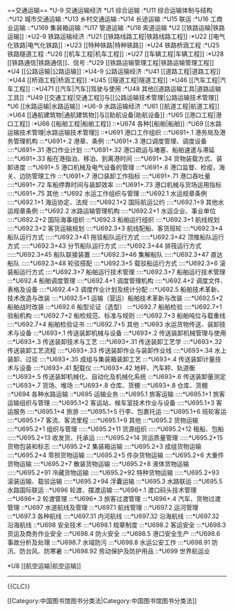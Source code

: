 ==交通运输==
*U-9 交通运输经济
*U1 综合运输
:*U11 综合运输体制与结构
:*U12 城市交通运输
:*U13 乡村交通运输
:*U14 长途运输
:*U15 联运
:*U16 工商业运输
::*U169 集装箱运输
:*U17 管道运输
:*U18 索道运输
*U2 [[铁路运输|铁路运输]]
:*U2-9 铁路运输经济
:*U21 [[铁路线路工程|铁路线路工程]]
:*U22 [[电气化铁路|电气化铁路]]
:*U23 [[特种铁路|特种铁路]]
:*U24 铁路桥涵工程
:*U25 铁路隧道工程
:*U26 [[机车工程|机车工程]]
:*U27 [[车辆工程|车辆工程]]
:*U28 [[铁路通信|铁路通信]]、信号
:*U29 [[铁路运输管理工程|铁路运输管理工程]]
*U4 [[公路运输|公路运输]]
:*U4-9 公路运输经济
:*U41 [[道路工程|道路工程]]
:*U44 [[桥涵工程|桥涵工程]]
:*U45 [[隧道工程|隧道工程]]
:*U46 [[汽车工程|汽车工程]]
::*U471 [[汽车|汽车]]驾驶与使用
:*U48 其他[[道路运输工具|道路运输工具]]
:*U49 [[交通工程|交通工程]]与[[公路运输技术管理|公路运输技术管理]]
*U6 [[水路运输|水路运输]]
:*U6-9 水路运输经济
:*U61 [[航道工程|航道工程]]
:*U64 [[通航建筑物|通航建筑物]]与[[助航设备|助航设备]]
:*U65 [[港口工程|港口工程]]
:*U66 [[船舶工程|船舶工程]]
::*U674 各种[[船舶|船舶]]
:*U69 [[水路运输技术管理|水路运输技术管理]]
::*U691 港口工作组织
:::*U691+.1 港务局及港务管理机构
:::*U691+.2 港章、条例
:::*U691+.3 港口调度管理、调度设备
::::*U691+.31 港口作业计划
::::*U691+.32 港口疏运与堵塞、船舶速遣与滞延
::::*U691+.33 船在港指泊、移泊、到离港时间
::::*U691+.34 货物装载方式、装卸进度
:::*U691+.5 港口机械及电气设备的管理
:::*U691+.6 港口监督、检疫，海关、边防管理工作
:::*U691+.7 港口装卸工作指标
::::*U691+.71 港口吞吐量
::::*U691+.72 车船停靠时间与装卸效率
::::*U691+.73 港口机械与货场运用指标
::::*U691+.75 其他
::*U692 水运工作组织与管理
:::*U692.1 水运规章条例
::::*U692.1+1 海运协定、法规
::::*U692.1+2 国际航运公约
::::*U692.1+9 其他水运规章条例
:::*U692.2 水路运输管理机构
::::*U692.2+1 水运企业、事业单位
::::*U692.2+2 国际海事组织
:::*U692.3 船舶运行组织
::::*U692.3+1 航线规划
::::*U692.3+2 客货运输规划
::::*U692.3+3 航线配船、客货班轮
::::*U692.3+4 船队运行方式
:::::*U692.3+41 拖驳船队运行方式
:::::*U692.3+42 顶推船队运行方式
:::::*U692.3+43 分节船队运行方式
:::::*U692.3+44 排筏运行方式
:::::*U692.3+45 船队联接装置
:::::*U692.3+46 集解船队
:::::*U692.3+47 直达船队
:::::*U692.3+48 轮驳搭配
::::*U692.3+5 载驳船运行方式
::::*U692.3+6 滚装船运行方式
::::*U692.3+7 船舶运行技术管理
::::*U692.3+7 船舶运行技术管理
:::*U692.4 船舶调度管理
::::*U692.4+1 调度管理机构
::::*U692.4+2 调度文件、表格及设备
::::*U692.4+3 调度作业计划及统计分配
:::*U692.5 船舶技术革新、技术改造与改装
::::*U692.5+1 运输（营运）船舶技术革新与改装
::::*U692.5+2 船舶战时改装
:::*U692.6 船型论证（选型）
:::*U692.7 船舶检验
::::*U692.7+1 验船机构
::::*U692.7+2 船检规范、标准与规则
::::*U692.7+3 船舶吨位与载重线
::::*U692.7+4 船舶检验证书
::::*U692.7+5 其他
::*U693 水运货物传送、装卸技术与设备
:::*U693+.1 传送装卸机械与设备
:::*U693+.2 传送装卸机械管理与使用
:::*U693+.3 传送装卸技术与工艺
::::*U693+.31 传送装卸工艺学
::::*U693+.32 传送装卸工艺流程
::::*U693+.33 传送装卸作业与装卸作业线
::::*U693+.34 水上装卸、过驳
::::*U693+.35 成组与集装箱装卸工艺
:::*U693+.4 传送装卸计量技术与设备
::::*U693+.41 配载仪
::::*U693+.42 地秤、汽车秤、轨道衡
:::*U693+.5 传送装卸机械化、自动化及机械化系统
:::*U693+.6 传送装卸量测定
:::*U693+.7 货场、堆场
:::*U693+.8 仓库、货棚
:::*U693+.8 仓库、货棚
::*U694 各种水路运输
::*U695 运输业务
:::*U695.1 旅客运输
::::*U695.1+1 旅客运输组织与管理
::::*U695.1+2 客运站、候车室技术作业与设备
::::*U695.1+3 客运服务
::::*U695.1+4 旅游
::::*U695.1+5 行李、包裹托运
::::*U695.1+6 班轮客运
::::*U695.1+7 客流、客流里程
::::*U695.1+9 其他 
:::*U695.2 货物运输
::::*U695.2+1 组织与管理
:::::*U695.2+11 货源组织
:::::*U695.2+12 租船、包船
:::::*U695.2+13 收发货、托承运
:::::*U695.2+14 货运质量管理
:::::*U695.2+15 货物包装和标志
::::*U695.2+2 集装箱运输
::::*U695.2+3 成组货物运输
::::*U695.2+4 零担货物运输
::::*U695.2+5 件杂货物运输
::::*U695.2+6 大重件货物运输
::::*U695.2+7 散装货物运输
::::*U695.2+8 液体货物运输
:::::*U695.2+91 冷藏货物运输
:::::*U695.2+92 特种货物运输
:::::*U695.2+93 滚装运输、载驳运输
:::::*U695.2+94 浮囊运输
:::*U695.3 水路联运
:::*U695.5 水路国际联运
::*U696 轮渡、摆渡运输
:::*U696+.1 渡口码头技术管理
:::*U696+.2 轮渡管理
:::*U696+.3 旅客过渡管理
:::*U696+.4 汽车、货物过渡管理
::*U697 水道航线及管理
:::*U697.1 航线管理
:::*U697.2 运河管理
:::*U697.3 各种航线
::::*U697.31 内河航线
::::*U697.32 沿海航线
::::*U697.32 沿海航线
::*U698 安全技术
:::*U698.1 规章制度
:::*U698.2 客运安全
:::*U698.3 货运及商务作业安全
:::*U698.4 防火安全
:::*U698.5 港口安全生产
:::*U698.6 事故分析及处理
:::*U698.7 水域防污
:::*U698.8 水运公安工作
:::*U698.91 防汛、防台风、防寒暑
:::*U698.92 劳动保护及防护用品
::*U699 世界航运业

*U8 [[航空运输|航空运输]]

----

{{CLC}}

[[Category:中国图书馆图书分类法|Category:中国图书馆图书分类法]]